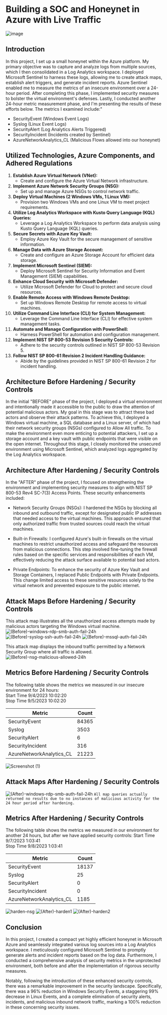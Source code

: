 # Building a SOC and Honeynet in Azure with Live Traffic

![image](https://github.com/willchutech/Azure-SOC/assets/144466318/28d3ca2b-5400-4f2c-b258-afdc55c20a37)

## Introduction

In this project, I set up a small honeynet within the Azure platform. My primary objective was to capture and analyze logs from multiple sources, which I then consolidated in a Log Analytics workspace. I deployed Microsoft Sentinel to harness these logs, allowing me to create attack maps, establish alert triggers, and generate incident reports. Azure Sentinel enabled me to measure the metrics of an insecure environment over a 24-hour period. After completing this phase, I implemented security measures to bolster the virtual environment's defenses. Lastly, I conducted another 24-hour metric measurement phase, and I'm presenting the results of these efforts below. The metrics I examined include:"

- SecurityEvent (Windows Event Logs)
- Syslog (Linux Event Logs)
- SecurityAlert (Log Analytics Alerts Triggered)
- SecurityIncident (Incidents created by Sentinel)
- AzureNetworkAnalytics_CL (Malicious Flows allowed into our honeynet)

## Utilized Technologies, Azure Components, and Adhered Regulations

1. **Establish Azure Virtual Network (VNet):**
   - Create and configure the Azure Virtual Network infrastructure.
2. **Implement Azure Network Security Groups (NSG):**
   - Set up and manage Azure NSGs to control network traffic.
3. **Deploy Virtual Machines (2 Windows VMs, 1 Linux VM):**
   - Provision two Windows VMs and one Linux VM to meet project requirements.
4. **Utilize Log Analytics Workspace with Kusto Query Language (KQL) Queries:**
   - Leverage a Log Analytics Workspace to perform data analysis using Kusto Query Language (KQL) queries.
5. **Secure Secrets with Azure Key Vault:**
   - Employ Azure Key Vault for the secure management of sensitive information.
6. **Manage Data with Azure Storage Account:**
   - Create and configure an Azure Storage Account for efficient data storage.
7. **Implement Microsoft Sentinel (SIEM):**
   - Deploy Microsoft Sentinel for Security Information and Event Management (SIEM) capabilities.
8. **Enhance Cloud Security with Microsoft Defender:**
   - Utilize Microsoft Defender for Cloud to protect and secure cloud resources.
9. **Enable Remote Access with Windows Remote Desktop:**
   - Set up Windows Remote Desktop for remote access to virtual machines.
10. **Utilize Command Line Interface (CLI) for System Management:**
    - Leverage the Command Line Interface (CLI) for effective system management tasks.
11. **Automate and Manage Configuration with PowerShell:**
    - Harness PowerShell for automation and configuration management.
12. **Implement NIST SP 800-53 Revision 5 Security Controls:**
    - Adhere to the security controls outlined in NIST SP 800-53 Revision 5.
13. **Follow NIST SP 800-61 Revision 2 Incident Handling Guidance:**
    - Abide by the guidelines provided in NIST SP 800-61 Revision 2 for incident handling.

## Architecture Before Hardening / Security Controls

In the initial "BEFORE" phase of the project, I deployed a virtual environment and intentionally made it accessible to the public to draw the attention of potential malicious actors. My goal in this stage was to attract these bad actors and observe their attack patterns. To achieve this, I deployed a Windows virtual machine, a SQL database and a Linux server, of which had their network security groups (NSGs) configured to Allow All traffic. To make the environment even more enticing to potential attackers, I set up a storage account and a key vault with public endpoints that were visible on the open internet. Throughout this stage, I closely monitored the unsecured environment using Microsoft Sentinel, which analyzed logs aggregated by the Log Analytics workspace.

## Architecture After Hardening / Security Controls

In the "AFTER" phase of the project, I focused on strengthening the environment and implementing security measures to align with NIST SP 800-53 Rev4 SC-7(3) Access Points. These security enhancements included:

- Network Security Groups (NSGs): I hardened the NSGs by blocking all inbound and outbound traffic, except for designated public IP addresses that needed access to the virtual machines. This approach ensured that only authorized traffic from trusted sources could reach the virtual machines.

- Built-in Firewalls: I configured Azure's built-in firewalls on the virtual machines to restrict unauthorized access and safeguard the resources from malicious connections. This step involved fine-tuning the firewall rules based on the specific services and responsibilities of each VM, effectively reducing the attack surface available to potential bad actors.

- Private Endpoints: To enhance the security of Azure Key Vault and Storage Containers, I replaced Public Endpoints with Private Endpoints. This change limited access to these sensitive resources solely to the virtual network and prevented exposure to the public internet.


## Attack Maps Before Hardening / Security Controls

This attack map illustrates all the unauthorized access attempts made by malicious actors targeting the Windows virtual machine.
![(Before)-windows-rdp-smb-auth-fail-24h](https://github.com/willchutech/Azure-SOC/assets/144466318/1212520f-c06f-4cf0-9517-9d648be9f86e)
![(Before)-syslog-ssh-auth-fail-24h](https://github.com/willchutech/Azure-SOC/assets/144466318/6a745245-f04f-4138-a511-458d60b54956)
![(Before)-mssql-auth-fail-24h](https://github.com/willchutech/Azure-SOC/assets/144466318/70532abe-b8ec-4579-8611-42dba0fad76d)

This attack map displays the inbound traffic permitted by a Network Security Group where all traffic is allowed.
![(Before)-nsg-malicious-allowed-24h](https://github.com/willchutech/Azure-SOC/assets/144466318/652bc87e-26e2-400f-8aeb-2041f4446ab4)


## Metrics Before Hardening / Security Controls

The following table shows the metrics we measured in our insecure environment for 24 hours:  
Start Time 9/4/2023 10:02:20  
Stop Time 9/5/2023 10:02:20  

| Metric                   | Count
| ------------------------ | -----
| SecurityEvent            | 84365
| Syslog                   | 3503
| SecurityAlert            | 6   
| SecurityIncident         | 316
| AzureNetworkAnalytics_CL | 21223

![Screenshot (1)](https://github.com/willchutech/Azure-SOC/assets/144466318/d8b28d40-5840-41d0-8886-68775994912d)


## Attack Maps After Hardening / Security Controls

![(After)-windows-rdp-smb-auth-fail-24h](https://github.com/willchutech/Azure-SOC/assets/144466318/6dce9e56-d3cd-4aa5-9531-ad50877ec672)
```All map queries actually returned no results due to no instances of malicious activity for the 24 hour period after hardening.```

## Metrics After Hardening / Security Controls

The following table shows the metrics we measured in our environment for another 24 hours, but after we have applied security controls:
Start Time 9/7/2023 1:03:41  
Stop Time	9/8/2023 1:03:41  

| Metric                   | Count
| ------------------------ | -----
| SecurityEvent            | 18137
| Syslog                   | 25
| SecurityAlert            | 0
| SecurityIncident         | 0
| AzureNetworkAnalytics_CL | 1185

![harden-nsg](https://github.com/willchutech/Azure-SOC/assets/144466318/0299c25b-8759-44fa-be6b-84c963d306a2)
![(After)-harden1](https://github.com/willchutech/Azure-SOC/assets/144466318/51e33baa-a70b-4027-8ecf-8594fdaaa936)
![(After)-harden2](https://github.com/willchutech/Azure-SOC/assets/144466318/5c127de1-58cc-4821-b12b-235a117419ce)


## Conclusion

In this project, I created a compact yet highly efficient honeynet in Microsoft Azure and seamlessly integrated various log sources into a Log Analytics workspace. I meticulously configured Microsoft Sentinel to promptly generate alerts and incident reports based on the log data. Furthermore, I conducted a comprehensive analysis of security metrics in the unprotected environment, both before and after the implementation of rigorous security measures.

Notably, following the introduction of these enhanced security controls, there was a remarkable improvement in the security landscape. Specifically, there was a 96% reduction in Windows Security Events, a staggering 99% decrease in Linux Events, and a complete elimination of security alerts, incidents, and malicious inbound network traffic, marking a 100% reduction in these concerning security issues.
